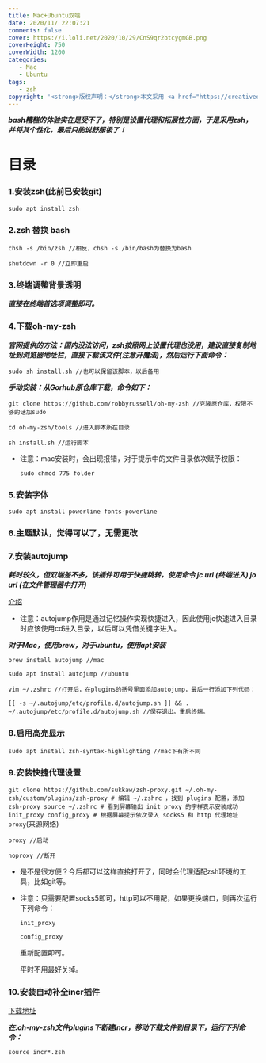 ```yaml
---
title: Mac+Ubuntu双端
date: 2020/11/ 22:07:21
comments: false
cover: https://i.loli.net/2020/10/29/CnS9qr2btcygmGB.png
coverHeight: 750
coverWidth: 1200
categories:
   - Mac
   - Ubuntu
tags:
   - zsh
copyright: '<strong>版权声明：</strong>本文采用 <a href="https://creativecommons.org/licenses/by-nc-sa/3.0/cn/deed.zh" target="_blank">CC BY-NC-SA 3.0 CN</a> 协议进行许可'
---
```


***bash糟糕的体验实在是受不了，特别是设置代理和拓展性方面，于是采用zsh，并将其个性化，最后只能说舒服极了！***

<!--more-->

# 目录

### 1.安装zsh(此前已安装git)

`sudo apt install zsh `

### 2.zsh 替换 bash

`chsh -s /bin/zsh //相反，chsh -s /bin/bash为替换为bash`

`shutdown -r 0 //立即重启`

### 3.终端调整背景透明

***直接在终端首选项调整即可。***

### 4.下载oh-my-zsh

***官网提供的方法：国内没法访问，zsh按照网上设置代理也没用，建议直接复制地址到浏览器地址栏，直接下载该文件(注意开魔法)，然后运行下面命令：***

`sudo sh install.sh //也可以保留该脚本，以后备用`

***手动安装：从Gorhub原仓库下载，命令如下：***

`git clone https://github.com/robbyrussell/oh-my-zsh //克隆原仓库，权限不够的话加sudo`

`cd oh-my-zsh/tools //进入脚本所在目录`

`sh install.sh //运行脚本`

* 注意：mac安装时，会出现报错，对于提示中的文件目录依次赋予权限：

  `sudo chmod 775 folder`

### 5.安装字体

`sudo apt install powerline fonts-powerline`

### 6.主题默认，觉得可以了，无需更改

### 7.安装autojump

***耗时较久，但双端差不多，该插件可用于快捷跳转，使用命令 jc url (终端进入) jo url (在文件管理器中打开)***

[介绍](https://www.linuxidc.com/Linux/2015-08/121421.htm)

* 注意：autojump作用是通过记忆操作实现快捷进入，因此使用jc快速进入目录时应该使用cd进入目录，以后可以凭借关键字进入。

***对于Mac，使用brew，对于ubuntu，使用apt安装***

`brew install autojump //mac`

`sudo apt install autojump //ubuntu`

`vim ~/.zshrc //打开后，在plugins的括号里面添加autojump，最后一行添加下列代码：`

`[[ -s ~/.autojump/etc/profile.d/autojump.sh ]] && . ~/.autojump/etc/profile.d/autojump.sh //保存退出。重启终端。`

### 8.启用高亮显示

`sudo apt install zsh-syntax-highlighting //mac下有所不同`

### 9.安装快捷代理设置

`git clone https://github.com/sukkaw/zsh-proxy.git ~/.oh-my-zsh/custom/plugins/zsh-proxy # 编辑 ~/.zshrc ，找到 plugins 配置，添加 zsh-proxy source ~/.zshrc # 看到屏幕输出 init_proxy 的字样表示安装成功 init_proxy config_proxy # 根据屏幕提示依次录入 socks5 和 http 代理地址 proxy`(来源网络)

`proxy //启动`

`noproxy //断开`

* 是不是很方便？今后都可以这样直接打开了，同时会代理适配zsh环境的工具，比如git等。

* 注意：只需要配置socks5即可，http可以不用配，如果更换端口，则再次运行下列命令：

  `init_proxy `

  `config_proxy`

  重新配置即可。

  平时不用最好关掉。

### 10.安装自动补全incr插件

[下载地址](https://mimosa-pudica.net/zsh-incremental.html)

***在.oh-my-zsh文件plugins下新建incr，移动下载文件到目录下，运行下列命令：***

`source incr*.zsh`

